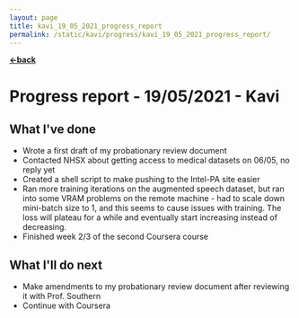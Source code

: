 ```yaml
---
layout: page
title: kavi_19_05_2021_progress_report
permalink: /static/kavi/progress/kavi_19_05_2021_progress_report/
---
```


[**<-back**](/static/kavi/progress)  

# Progress report - 19/05/2021 - Kavi

## What I've done

- Wrote a first draft of my probationary review document
- Contacted NHSX about getting access to medical datasets on 06/05, no reply yet
- Created a shell script to make pushing to the Intel-PA site easier
- Ran more training iterations on the augmented speech dataset, but ran into some VRAM problems on the remote machine - had to scale down mini-batch size to 1, and this seems to cause issues with training. The loss will plateau for a while and eventually start increasing instead of decreasing.
- Finished week 2/3 of the second Coursera course

## What I'll do next

- Make amendments to my probationary review document after reviewing it with Prof. Southern 
- Continue with Coursera
